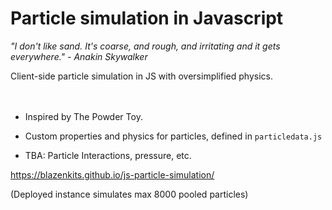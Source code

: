 # Particle simulation in Javascript

*"I don't like sand. It's coarse, and rough, and irritating and it gets everywhere." - Anakin Skywalker*

Client-side particle simulation in JS with oversimplified physics.
<br/>
<br/><br/>
- Inspired by The Powder Toy.

- Custom properties and physics for particles, defined in `particledata.js`

- TBA: Particle Interactions, pressure, etc.

https://blazenkits.github.io/js-particle-simulation/

(Deployed instance simulates max 8000 pooled particles)
